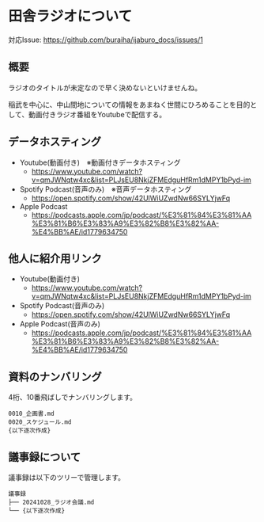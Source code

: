 # 田舎ラジオについて

対応Issue: <https://github.com/buraiha/ijaburo_docs/issues/1>

## 概要

ラジオのタイトルが未定なので早く決めないといけませんね。

稲武を中心に、中山間地についての情報をあまねく世間にひろめることを目的として、動画付きラジオ番組をYoutubeで配信する。

## データホスティング

- Youtube(動画付き)　※動画付きデータホスティング
  - <https://www.youtube.com/watch?v=qmJWNqtw4xc&list=PLJsEU8NkjZFMEdguHfRm1dMPY1bPyd-im>
- Spotify Podcast(音声のみ)　※音声データホスティング
  - <https://open.spotify.com/show/42UlWiUZwdNw66SYLYjwFq>
- Apple Podcast
  - <https://podcasts.apple.com/jp/podcast/%E3%81%84%E3%81%AA%E3%81%B6%E3%83%A9%E3%82%B8%E3%82%AA-%E4%BB%AE/id1779634750>

## 他人に紹介用リンク

- Youtube(動画付き)
  - <https://www.youtube.com/watch?v=qmJWNqtw4xc&list=PLJsEU8NkjZFMEdguHfRm1dMPY1bPyd-im>
- Spotify Podcast(音声のみ)
  - <https://open.spotify.com/show/42UlWiUZwdNw66SYLYjwFq>
- Apple Podcast(音声のみ)
  - <https://podcasts.apple.com/jp/podcast/%E3%81%84%E3%81%AA%E3%81%B6%E3%83%A9%E3%82%B8%E3%82%AA-%E4%BB%AE/id1779634750>

## 資料のナンバリング

4桁、10番飛ばしでナンバリングします。

```text
0010_企画書.md
0020_スケジュール.md
{以下逐次作成}
```

## 議事録について

議事録は以下のツリーで管理します。

```text
議事録  
├── 20241028_ラジオ会議.md  
└── {以下逐次作成}
```
